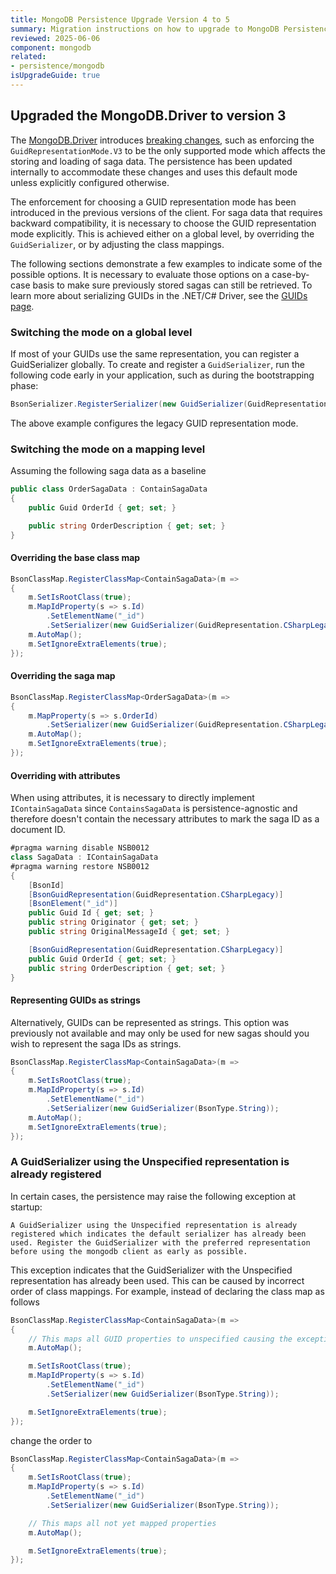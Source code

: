 ```yaml
---
title: MongoDB Persistence Upgrade Version 4 to 5
summary: Migration instructions on how to upgrade to MongoDB Persistence version 5
reviewed: 2025-06-06
component: mongodb
related:
- persistence/mongodb
isUpgradeGuide: true
---
```


## Upgraded the MongoDB.Driver to version 3

The [MongoDB.Driver](https://www.nuget.org/packages/MongoDB.Driver) introduces [breaking changes](https://www.mongodb.com/docs/drivers/csharp/current/upgrade/v3/), such as enforcing the `GuidRepresentationMode.V3` to be the only supported mode which affects the storing and loading of saga data. The persistence has been updated internally to accommodate these changes and uses this default mode unless explicitly configured otherwise.

The enforcement for choosing a GUID representation mode has been introduced in the previous versions of the client. For saga data that requires backward compatibility, it is necessary to choose the GUID representation mode explicitly. This is achieved either on a global level, by overriding the `GuidSerializer`, or by adjusting the class mappings.

The following sections demonstrate a few examples to indicate some of the possible options. It is necessary to evaluate those options on a case-by-case basis to make sure previously stored sagas can still be retrieved. To learn more about serializing GUIDs in the .NET/C# Driver, see the [GUIDs page](https://www.mongodb.com/docs/drivers/csharp/current/fundamentals/serialization/guid-serialization/#std-label-csharp-guids).

### Switching the mode on a global level

If most of your GUIDs use the same representation, you can register a GuidSerializer globally. To create and register a `GuidSerializer`, run the following code early in your application, such as during the bootstrapping phase:

```csharp
BsonSerializer.RegisterSerializer(new GuidSerializer(GuidRepresentation.CSharpLegacy));
```

The above example configures the legacy GUID representation mode.

### Switching the mode on a mapping level

Assuming the following saga data as a baseline

```csharp
public class OrderSagaData : ContainSagaData
{
    public Guid OrderId { get; set; }

    public string OrderDescription { get; set; }
}
```

#### Overriding the base class map

```csharp
BsonClassMap.RegisterClassMap<ContainSagaData>(m =>
{
    m.SetIsRootClass(true);
    m.MapIdProperty(s => s.Id)
        .SetElementName("_id")
        .SetSerializer(new GuidSerializer(GuidRepresentation.CSharpLegacy));
    m.AutoMap();
    m.SetIgnoreExtraElements(true);
});
```

#### Overriding the saga map

```csharp
BsonClassMap.RegisterClassMap<OrderSagaData>(m =>
{
    m.MapProperty(s => s.OrderId)
        .SetSerializer(new GuidSerializer(GuidRepresentation.CSharpLegacy));
    m.AutoMap();
    m.SetIgnoreExtraElements(true);
});
```

#### Overriding with attributes

When using attributes, it is necessary to directly implement `IContainSagaData` since `ContainsSagaData` is persistence-agnostic and therefore doesn't contain the necessary attributes to mark the saga ID as a document ID.

```csharp
#pragma warning disable NSB0012
class SagaData : IContainSagaData
#pragma warning restore NSB0012
{
    [BsonId]
    [BsonGuidRepresentation(GuidRepresentation.CSharpLegacy)]
    [BsonElement("_id")]
    public Guid Id { get; set; }
    public string Originator { get; set; }
    public string OriginalMessageId { get; set; }

    [BsonGuidRepresentation(GuidRepresentation.CSharpLegacy)]
    public Guid OrderId { get; set; }
    public string OrderDescription { get; set; }
}
```

#### Representing GUIDs as strings

Alternatively, GUIDs can be represented as strings. This option was previously not available and may only be used for new sagas should you wish to represent the saga IDs as strings.

```csharp
BsonClassMap.RegisterClassMap<ContainSagaData>(m =>
{
    m.SetIsRootClass(true);
    m.MapIdProperty(s => s.Id)
        .SetElementName("_id")
        .SetSerializer(new GuidSerializer(BsonType.String));
    m.AutoMap();
    m.SetIgnoreExtraElements(true);
});
```

### A GuidSerializer using the Unspecified representation is already registered

In certain cases, the persistence may raise the following exception at startup:

```text
A GuidSerializer using the Unspecified representation is already registered which indicates the default serializer has already been used. Register the GuidSerializer with the preferred representation before using the mongodb client as early as possible.
```

This exception indicates that the GuidSerializer with the Unspecified representation has already been used. This can be caused by incorrect order of class mappings. For example, instead of declaring the class map as follows

```csharp
BsonClassMap.RegisterClassMap<ContainSagaData>(m =>
{
    // This maps all GUID properties to unspecified causing the exception
    m.AutoMap();

    m.SetIsRootClass(true);
    m.MapIdProperty(s => s.Id)
        .SetElementName("_id")
        .SetSerializer(new GuidSerializer(BsonType.String));

    m.SetIgnoreExtraElements(true);
});
```

change the order to

```csharp
BsonClassMap.RegisterClassMap<ContainSagaData>(m =>
{
    m.SetIsRootClass(true);
    m.MapIdProperty(s => s.Id)
        .SetElementName("_id")
        .SetSerializer(new GuidSerializer(BsonType.String));

    // This maps all not yet mapped properties
    m.AutoMap();

    m.SetIgnoreExtraElements(true);
});
```
